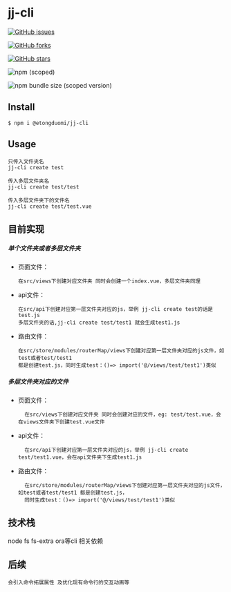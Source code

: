 <!--
 * @Author: etong
 * @Date: 2021-10-26 18:20:11
 * @LastEditTime: 2021-11-11 16:09:54
 * @LastEditors: your name
 * @Description: 
 * @FilePath: \jj-cli\README.md
 * Think first, Program later
-->
# jj-cli

[![GitHub issues](https://img.shields.io/github/issues/challengerST/jj-cli)](https://github.com/challengerST/jj-cli/issues)

[![GitHub forks](https://img.shields.io/github/forks/challengerST/jj-cli)](https://github.com/challengerST/jj-cli/network)

[![GitHub stars](https://img.shields.io/github/stars/challengerST/jj-cli)](https://github.com/challengerST/jj-cli/stargazers)

![npm (scoped)](https://img.shields.io/npm/v/@etongduomi/jj-cli)

![npm bundle size (scoped version)](https://img.shields.io/bundlephobia/min/@etongduomi/jj-cli/1.0.0)

## Install

```
$ npm i @etongduomi/jj-cli
```

## Usage

```
只传入文件夹名
jj-cli create test

传入多层文件夹名
jj-cli create test/test

传入多层文件夹下的文件名
jj-cli create test/test.vue
```
## 目前实现
##### 单个文件夹或者多层文件夹

- 页面文件：

      在src/views下创建对应文件夹 同时会创建一个index.vue，多层文件夹同理
- api文件：

      在src/api下创建对应第一层文件夹对应的js，举例 jj-cli create test的话是test.js 
      多层文件夹的话,jj-cli create test/test1 就会生成test1.js
- 路由文件：

      在src/store/modules/routerMap/views下创建对应第一层文件夹对应的js文件，如test或者test/test1 
      都是创建test.js，同时生成test：()=> import('@/views/test/test1')类似

##### 多层文件夹对应的文件
- 页面文件：

        在src/views下创建对应文件夹 同时会创建对应的文件，eg: test/test.vue，会在views文件夹下创建test.vue文件
- api文件：

        在src/api下创建对应第一层文件夹对应的js，举例 jj-cli create test/test1.vue，会在api文件夹下生成test1.js 
- 路由文件：

        在src/store/modules/routerMap/views下创建对应第一层文件夹对应的js文件，如test或者test/test1 都是创建test.js，
        同时生成test：()=> import('@/views/test/test1')类似

## 技术栈
node fs fs-extra ora等cli 相关依赖
## 后续

```
会引入命令拓展属性 及优化现有命令行的交互动画等
```